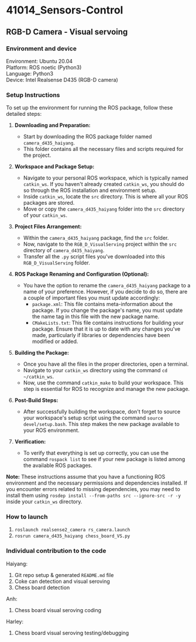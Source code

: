 # 41014_Sensors-Control

## RGB-D Camera - Visual servoing

### Environment and device
Environment: Ubuntu 20.04 <br> Platform: ROS noetic (Python3) <br> Language: Python3 <br> Device: Intel Realsense D435 (RGB-D camera)

### Setup Instructions

To set up the environment for running the ROS package, follow these detailed steps:

1. **Downloading and Preparation:**
   - Start by downloading the ROS package folder named `camera_d435_haiyang`.
   - This folder contains all the necessary files and scripts required for the project.

2. **Workspace and Package Setup:**
   - Navigate to your personal ROS workspace, which is typically named `catkin_ws`. If you haven't already created `catkin_ws`, you should do so through the ROS installation and environment setup.
   - Inside `catkin_ws`, locate the `src` directory. This is where all your ROS packages are stored.
   - Move or copy the `camera_d435_haiyang` folder into the `src` directory of your `catkin_ws`.

3. **Project Files Arrangement:**
   - Within the `camera_d435_haiyang` package, find the `src` folder.
   - Now, navigate to the `RGB_D_VisualServing` project within the `src` directory of `camera_d435_haiyang`.
   - Transfer all the `.py` script files you've downloaded into this `RGB_D_VisualServing` folder.

4. **ROS Package Renaming and Configuration (Optional):**
   - You have the option to rename the `camera_d435_haiyang` package to a name of your preference. However, if you decide to do so, there are a couple of important files you must update accordingly:
     - `package.xml`: This file contains meta-information about the package. If you change the package's name, you must update the name tag in this file with the new package name.
     - `CMakeLists.txt`: This file contains instructions for building your package. Ensure that it is up to date with any changes you've made, particularly if libraries or dependencies have been modified or added.

5. **Building the Package:**
   - Once you have all the files in the proper directories, open a terminal.
   - Navigate to your `catkin_ws` directory using the command `cd ~/catkin_ws`.
   - Now, use the command `catkin_make` to build your workspace. This step is essential for ROS to recognize and manage the new package.

6. **Post-Build Steps:**
   - After successfully building the workspace, don't forget to source your workspace's setup script using the command `source devel/setup.bash`. This step makes the new package available to your ROS environment.

7. **Verification:**
   - To verify that everything is set up correctly, you can use the command `rospack list` to see if your new package is listed among the available ROS packages.

**Note:** These instructions assume that you have a functioning ROS environment and the necessary permissions and dependencies installed. If you encounter errors related to missing dependencies, you may need to install them using `rosdep install --from-paths src --ignore-src -r -y` inside your `catkin_ws` directory.

### How to launch
1. `roslaunch realsense2_camera rs_camera.launch`
2. `rosrun camera_d435_haiyang chess_board_VS.py`

### Individual contribution to the code
Haiyang:
1. Git repo setup & generated `README.md` file
2. Coke can detection and visual seroving
3. Chess board detection
   
Anh:
1. Chess board visual seroving coding

Harley:
1. Chess board visual seroving testing/debugging

